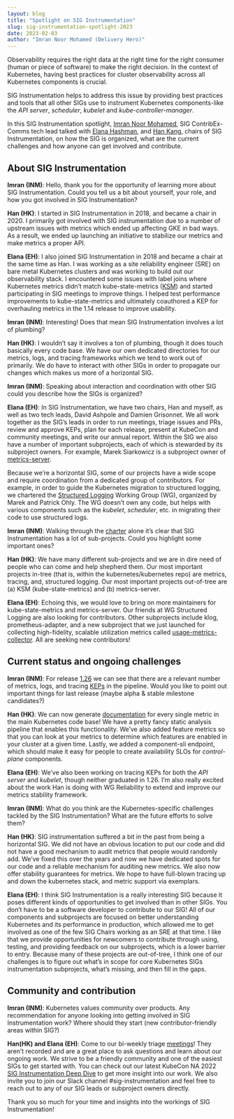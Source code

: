 ```yaml
---
layout: blog
title: "Spotlight on SIG Instrumentation"
slug: sig-instrumentation-spotlight-2023
date: 2023-02-03
author: "Imran Noor Mohamed (Delivery Hero)"
---
```


Observability requires the right data at the right time for the right consumer (human or piece of software) to make the right decision. In the context of Kubernetes, having best practices for cluster observability across all Kubernetes components is crucial.

SIG Instrumentation helps to address this issue by providing best practices and tools that all other SIGs use to instrument Kubernetes components-like the *API server*, *scheduler*, *kubelet* and *kube-controller-manager*.

In this SIG Instrumentation spotlight, [Imran Noor Mohamed](https://www.linkedin.com/in/imrannoormohamed/), SIG ContribEx-Comms tech lead talked with [Elana Hashman](https://twitter.com/ehashdn), and [Han Kang](https://www.linkedin.com/in/hankang), chairs of SIG Instrumentation, on how the SIG is organized, what are the current challenges and how anyone can get involved and contribute. 

## About SIG Instrumentation

**Imran (INM)**: Hello, thank you for the opportunity of learning more about SIG Instrumentation. Could you tell us a bit about yourself, your role, and how you got involved in SIG Instrumentation?

**Han (HK)**: I started in SIG Instrumentation in 2018, and became a chair in 2020. I primarily got involved with SIG instrumentation due to a number of upstream issues with metrics which ended up affecting GKE in bad ways. As a result, we ended up launching an initiative to stabilize our metrics and make metrics a proper API.

**Elana (EH)**: I also joined SIG Instrumentation in 2018 and became a chair at the same time as Han. I was working as a site reliability engineer (SRE) on bare metal Kubernetes clusters and was working to build out our observability stack. I encountered some issues with label joins where Kubernetes metrics didn’t match kube-state-metrics ([KSM](https://github.com/kubernetes/kube-state-metrics)) and started participating in SIG meetings to improve things. I helped test performance improvements to kube-state-metrics and ultimately coauthored a KEP for overhauling metrics in the 1.14 release to improve usability.

**Imran (INM)**: Interesting! Does that mean SIG Instrumentation involves a lot of plumbing?

**Han (HK)**: I wouldn’t say it involves a ton of plumbing, though it does touch basically every code base. We have our own dedicated directories for our metrics, logs, and tracing frameworks which we tend to work out of primarily. We do have to interact with other SIGs in order to propagate our changes which makes us more of a horizontal SIG.

**Imran (INM)**: Speaking about interaction and coordination with other SIG could you describe how the SIGs is organized?

**Elana (EH)**: In SIG Instrumentation, we have two chairs, Han and myself, as well as two tech leads, David Ashpole and Damien Grisonnet. We all work together as the SIG’s leads in order to run meetings, triage issues and PRs, review and approve KEPs, plan for each release, present at KubeCon and community meetings, and write our annual report. Within the SIG we also have a number of important subprojects, each of which is stewarded by its subproject owners. For example, Marek Siarkowicz is a subproject owner of [metrics-server](https://github.com/kubernetes-sigs/metrics-server).

Because we’re a horizontal SIG, some of our projects have a wide scope and require coordination from a dedicated group of contributors. For example, in order to guide the Kubernetes migration to structured logging, we chartered the [Structured Logging](https://github.com/kubernetes/community/blob/master/wg-structured-logging/README.md) Working Group (WG), organized by Marek and Patrick Ohly. The WG doesn’t own any code, but helps with various components such as the *kubelet*, *scheduler*, etc. in migrating their code to use structured logs.

**Imran (INM)**: Walking through the [charter](https://github.com/kubernetes/community/blob/master/sig-instrumentation/charter.md) alone it’s clear that SIG Instrumentation has a lot of sub-projects. Could you highlight some important ones?

**Han (HK)**: We have many different sub-projects and we are in dire need of people who can come and help shepherd them. Our most important projects in-tree (that is, within the kubernetes/kubernetes repo) are metrics, tracing, and, structured logging. Our most important projects out-of-tree are (a) KSM (kube-state-metrics) and (b) metrics-server.

**Elana (EH)**: Echoing this, we would love to bring on more maintainers for kube-state-metrics and metrics-server. Our friends at WG Structured Logging are also looking for contributors. Other subprojects include klog, prometheus-adapter, and a new subproject that we just launched for collecting high-fidelity, scalable utilization metrics called [usage-metrics-collector](https://github.com/kubernetes-sigs/usage-metrics-collector). All are seeking new contributors!

## Current status and ongoing challenges

**Imran (INM)**: For release [1.26](https://github.com/kubernetes/sig-release/tree/master/releases/release-1.26) we can see that there are a relevant number of metrics, logs, and tracing [KEPs](https://www.k8s.dev/resources/keps/) in the pipeline. Would you like to point out important things for last release (maybe alpha & stable milestone candidates?)

**Han (HK)**: We can now generate [documentation](https://kubernetes.io/docs/reference/instrumentation/metrics/) for every single metric in the main Kubernetes code base! We have a pretty fancy static analysis pipeline that enables this functionality. We’ve also added feature metrics so that you can look at your metrics to determine which features are enabled in your cluster at a given time. Lastly, we added a component-sli endpoint, which should make it easy for people to create availability SLOs for *control-plane* components.

**Elana (EH)**: We’ve also been working on tracing KEPs for both the *API server* and *kubelet*, though neither graduated in 1.26. I’m also really excited about the work Han is doing with WG Reliability to extend and improve our metrics stability framework.

**Imran (INM)**: What do you think are the Kubernetes-specific challenges tackled by the SIG Instrumentation? What are the future efforts to solve them?

**Han (HK)**:  SIG instrumentation suffered a bit in the past from being a horizontal SIG. We did not have an obvious location to put our code and did not have a good mechanism to audit metrics that people would randomly add. We’ve fixed this over the years and now we have dedicated spots for our code and a reliable mechanism for auditing new metrics. We also now offer stability guarantees for metrics. We hope to have full-blown tracing up and down the kubernetes stack, and metric support via exemplars.

**Elana (EH)**: I think SIG Instrumentation is a really interesting SIG because it poses different kinds of opportunities to get involved than in other SIGs. You don’t have to be a software developer to contribute to our SIG! All of our components and subprojects are focused on better understanding Kubernetes and its performance in production, which allowed me to get involved as one of the few SIG Chairs working as an SRE at that time. I like that we provide opportunities for newcomers to contribute through using, testing, and providing feedback on our subprojects, which is a lower barrier to entry. Because many of these projects are out-of-tree, I think one of our challenges is to figure out what’s in scope for core Kubernetes SIGs instrumentation subprojects, what’s missing, and then fill in the gaps.

## Community and contribution

**Imran (INM)**: Kubernetes values community over products.  Any recommendation for anyone looking into getting involved in SIG Instrumentation work? Where should they start (new contributor-friendly areas within SIG?)

**Han(HK) and Elana (EH)**: Come to our bi-weekly triage [meetings](https://github.com/kubernetes/community/tree/master/sig-instrumentation#meetings)! They aren’t recorded and are a great place to ask questions and learn about our ongoing work. We strive to be a friendly community and one of the easiest SIGs to get started with. You can check out our latest KubeCon NA 2022 [SIG Instrumentation Deep Dive](https://youtu.be/JIzrlWtAA8Y) to get more insight into our work. We also invite you to join our Slack channel #sig-instrumentation and feel free to reach out to any of our SIG leads or subproject owners directly.

Thank you so much for your time and insights into the workings of SIG Instrumentation!

